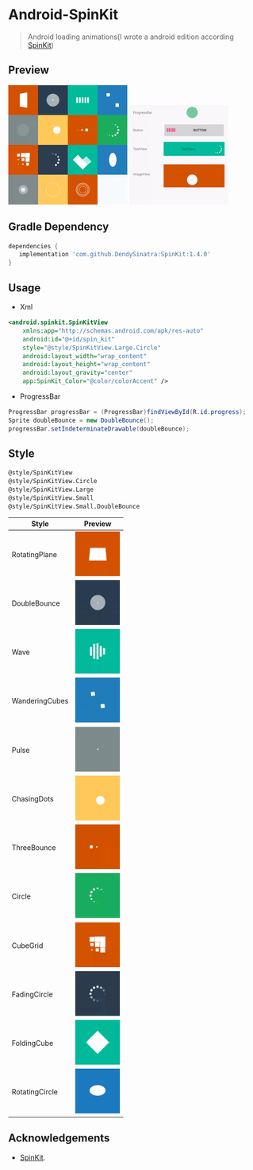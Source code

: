 # Android-SpinKit
>Android loading animations(I wrote a android edition according [SpinKit](https://tobiasahlin.com/spinkit))

## Preview

<img src="https://raw.githubusercontent.com/DendySinatra/SpinKit/master/art/screen.gif" width="240px" height="240px"/>

<img src="https://raw.githubusercontent.com/DendySinatra/SpinKit/master/art/screen2.gif" width="200px" height="200px"/>

## Gradle Dependency

 ``` gradle
dependencies {
    implementation 'com.github.DendySinatra:SpinKit:1.4.0'
 }
 ```


## Usage
- Xml

 ```xml
<android.spinkit.SpinKitView
     xmlns:app="http://schemas.android.com/apk/res-auto"
     android:id="@+id/spin_kit"
     style="@style/SpinKitView.Large.Circle"
     android:layout_width="wrap_content"
     android:layout_height="wrap_content"
     android:layout_gravity="center"
     app:SpinKit_Color="@color/colorAccent" />         
```
 
- ProgressBar

 ```java
ProgressBar progressBar = (ProgressBar)findViewById(R.id.progress);
Sprite doubleBounce = new DoubleBounce();
progressBar.setIndeterminateDrawable(doubleBounce);
```

## Style
> 
 ```xml
@style/SpinKitView
@style/SpinKitView.Circle
@style/SpinKitView.Large
@style/SpinKitView.Small
@style/SpinKitView.Small.DoubleBounce   
 ```

Style | Preview
------------     |   -------------
RotatingPlane    | <img src='https://raw.githubusercontent.com/DendySinatra/SpinKit/master/art/RotatingPlane.gif' alt='RotatingPlane' width="90px" height="90px"/>
DoubleBounce     | <img src='https://raw.githubusercontent.com/DendySinatra/SpinKit/master/art/DoubleBounce.gif' alt='DoubleBounce' width="90px" height="90px"/>
Wave             | <img src='https://raw.githubusercontent.com/DendySinatra/SpinKit/master/art/Wave.gif' alt='Wave' width="90px" height="90px"/>
WanderingCubes   | <img src='https://raw.githubusercontent.com/DendySinatra/SpinKit/master/art/WanderingCubes.gif' alt='WanderingCubes' width="90px" height="90px"/>
Pulse            | <img src='https://raw.githubusercontent.com/DendySinatra/SpinKit/master/art/Pulse.gif' alt='Pulse' width="90px" height="90px"/>
ChasingDots      | <img src='https://raw.githubusercontent.com/DendySinatra/SpinKit/master/art/ChasingDots.gif' alt='ChasingDots' width="90px" height="90px"/>
ThreeBounce      | <img src='https://raw.githubusercontent.com/DendySinatra/SpinKit/master/art/ThreeBounce.gif' alt='ThreeBounce' width="90px" height="90px"/>
Circle           | <img src='https://raw.githubusercontent.com/DendySinatra/SpinKit/master/art/Circle.gif' alt='Circle' width="90px" height="90px"/>
CubeGrid         | <img src='https://raw.githubusercontent.com/DendySinatra/SpinKit/master/art/CubeGrid.gif' alt='CubeGrid' width="90px" height="90px"/>
FadingCircle     | <img src='https://raw.githubusercontent.com/DendySinatra/SpinKit/master/art/FadingCircle.gif' alt='FadingCircle' width="90px" height="90px"/>
FoldingCube      | <img src='https://raw.githubusercontent.com/DendySinatra/SpinKit/master/art/FoldingCube.gif' alt='FoldingCube' width="90px" height="90px"/>
RotatingCircle   | <img src='https://raw.githubusercontent.com/DendySinatra/SpinKit/master/art/RotatingCircle.gif' alt='RotatingCircle' width="90px" height="90px"/>







## Acknowledgements
- [SpinKit](https://github.com/tobiasahlin/SpinKit).



